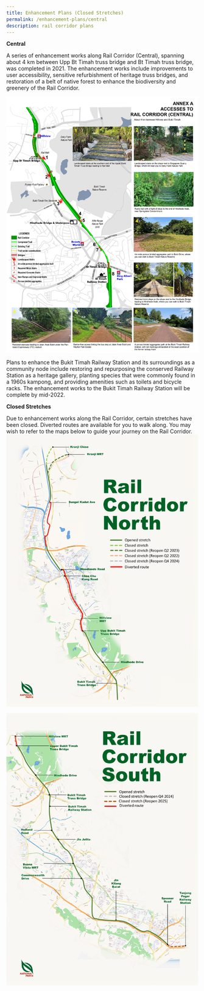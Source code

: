 ```yaml
---
title: Enhancement Plans (Closed Stretches)
permalink: /enhancement-plans/central
description: rail corridor plans
---
```


**Central**

A series of enhancement works along Rail Corridor (Central), spanning about 4 km between Upp Bt Timah truss bridge and Bt Timah truss bridge, was completed in 2021. The enhancement works include improvements to user accessibility, sensitive refurbishment of heritage truss bridges, and restoration of a belt of native forest to enhance the biodiversity and greenery of the Rail Corridor.

![rc](/images/RC%20Central/RC%20Central%20jpg.jpg)

Plans to enhance the Bukit Timah Railway Station and its surroundings as a community node include restoring and repurposing the conserved Railway Station as a heritage gallery, planting species that were commonly found in a 1960s kampong, and providing amenities such as toilets and bicycle racks. The enhancement works to the Bukit Timah Railway Station will be complete by mid-2022.



**Closed Stretches**

Due to enhancement works along the Rail Corridor, certain stretches have been closed. Diverted routes are available for you to walk along. You may wish to refer to the maps below to guide your journey on the Rail Corridor.
![rc north](/images/RC%20North/RC%20North%20Map_07012022.jpg)

![rc south](/images/RC%20South/RC%20South%20Map_Oct%202021.jpg)